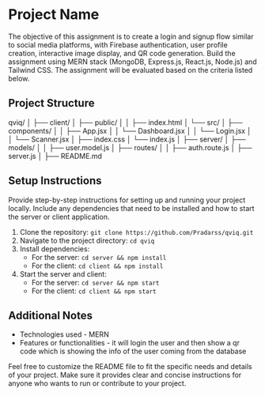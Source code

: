 # Project Name

The objective of this assignment is to create a login and signup flow similar to
social media platforms, with Firebase authentication, user profile creation,
interactive image display, and QR code generation. Build the assignment using
MERN stack (MongoDB, Express.js, React.js, Node.js) and Tailwind CSS. The
assignment will be evaluated based on the criteria listed below.

## Project Structure

qviq/
│
├── client/
│ ├── public/
│ │ ├── index.html
│ └── src/
│ ├── components/
│ │ ├── App.jsx
│ │ └── Dashboard.jsx
│ │ └── Login.jsx
│ │ └── Scanner.jsx
│ ├── index.css
│ └── index.js
│
├── server/
│ ├── models/
│ │ ├── user.model.js
│ ├── routes/
│ │ ├── auth.route.js
│ ├── server.js
│
├── README.md


## Setup Instructions

Provide step-by-step instructions for setting up and running your project locally. Include any dependencies that need to be installed and how to start the server or client application.

1. Clone the repository: `git clone https://github.com/Pradarss/qviq.git`
2. Navigate to the project directory: `cd qviq`
3. Install dependencies:
   - For the server: `cd server && npm install`
   - For the client: `cd client && npm install`
4. Start the server and client:
   - For the server: `cd server && npm start`
   - For the client: `cd client && npm start`

## Additional Notes

- Technologies used - MERN
- Features or functionalities - it will login the user and then show a qr code which is showing the info of the user coming from the database

Feel free to customize the README file to fit the specific needs and details of your project. Make sure it provides clear and concise instructions for anyone who wants to run or contribute to your project.
